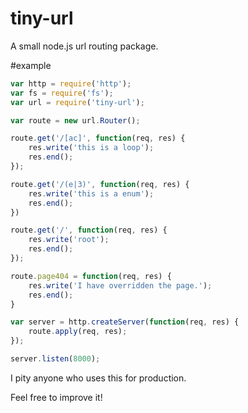 # tiny-url
A small node.js url routing package.

#example

```js
var http = require('http');
var fs = require('fs');
var url = require('tiny-url');

var route = new url.Router();

route.get('/[ac]', function(req, res) {
    res.write('this is a loop');
    res.end();
});

route.get('/(e|3)', function(req, res) {
    res.write('this is a enum');
    res.end();
})

route.get('/', function(req, res) {
    res.write('root');
    res.end();
});

route.page404 = function(req, res) {
    res.write('I have overridden the page.');
    res.end();
}

var server = http.createServer(function(req, res) {
    route.apply(req, res);
});

server.listen(8000);
```

I pity anyone who uses this for production.  

Feel free to improve it!
